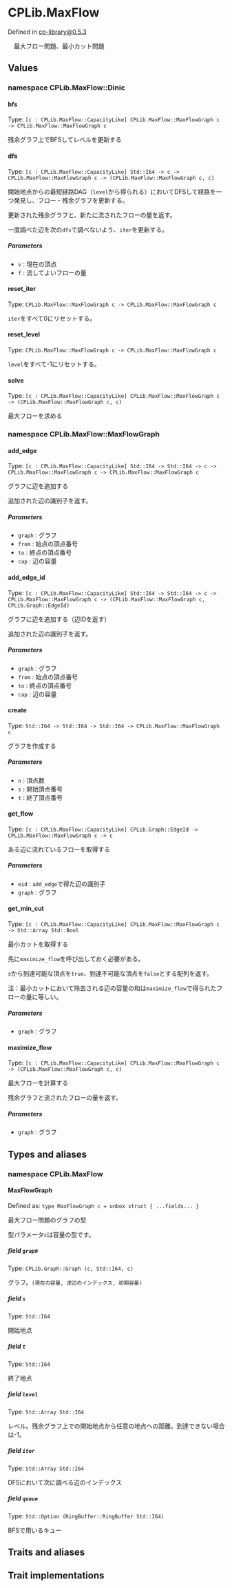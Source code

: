 # CPLib.MaxFlow

Defined in cp-library@0.5.3

　最大フロー問題、最小カット問題

## Values

### namespace CPLib.MaxFlow::Dinic

#### bfs

Type: `[c : CPLib.MaxFlow::CapacityLike] CPLib.MaxFlow::MaxFlowGraph c -> CPLib.MaxFlow::MaxFlowGraph c`

残余グラフ上でBFSしてレベルを更新する

#### dfs

Type: `[c : CPLib.MaxFlow::CapacityLike] Std::I64 -> c -> CPLib.MaxFlow::MaxFlowGraph c -> (CPLib.MaxFlow::MaxFlowGraph c, c)`

開始地点からの最短経路DAG（`level`から得られる）においてDFSして経路を一つ発見し、フロー・残余グラフを更新する。

更新された残余グラフと、新たに流されたフローの量を返す。

一度調べた辺を次の`dfs`で調べないよう、`iter`を更新する。

##### Parameters

- `v` : 現在の頂点
- `f` : 流してよいフローの量

#### reset_iter

Type: `CPLib.MaxFlow::MaxFlowGraph c -> CPLib.MaxFlow::MaxFlowGraph c`

`iter`をすべて0にリセットする。

#### reset_level

Type: `CPLib.MaxFlow::MaxFlowGraph c -> CPLib.MaxFlow::MaxFlowGraph c`

`level`をすべて-1にリセットする。

#### solve

Type: `[c : CPLib.MaxFlow::CapacityLike] CPLib.MaxFlow::MaxFlowGraph c -> (CPLib.MaxFlow::MaxFlowGraph c, c)`

最大フローを求める

### namespace CPLib.MaxFlow::MaxFlowGraph

#### add_edge

Type: `[c : CPLib.MaxFlow::CapacityLike] Std::I64 -> Std::I64 -> c -> CPLib.MaxFlow::MaxFlowGraph c -> CPLib.MaxFlow::MaxFlowGraph c`

グラフに辺を追加する

追加された辺の識別子を返す。

##### Parameters

- `graph` : グラフ
- `from` : 始点の頂点番号
- `to` : 終点の頂点番号
- `cap` : 辺の容量

#### add_edge_id

Type: `[c : CPLib.MaxFlow::CapacityLike] Std::I64 -> Std::I64 -> c -> CPLib.MaxFlow::MaxFlowGraph c -> (CPLib.MaxFlow::MaxFlowGraph c, CPLib.Graph::EdgeId)`

グラフに辺を追加する（辺IDを返す）

追加された辺の識別子を返す。

##### Parameters

- `graph` : グラフ
- `from` : 始点の頂点番号
- `to` : 終点の頂点番号
- `cap` : 辺の容量

#### create

Type: `Std::I64 -> Std::I64 -> Std::I64 -> CPLib.MaxFlow::MaxFlowGraph c`

グラフを作成する

##### Parameters

- `n` : 頂点数
- `s` : 開始頂点番号
- `t` : 終了頂点番号

#### get_flow

Type: `[c : CPLib.MaxFlow::CapacityLike] CPLib.Graph::EdgeId -> CPLib.MaxFlow::MaxFlowGraph c -> c`

ある辺に流れているフローを取得する

##### Parameters

- `eid` : `add_edge`で得た辺の識別子
- `graph` : グラフ

#### get_min_cut

Type: `[c : CPLib.MaxFlow::CapacityLike] CPLib.MaxFlow::MaxFlowGraph c -> Std::Array Std::Bool`

最小カットを取得する

先に`maximize_flow`を呼び出しておく必要がある。

`s`から到達可能な頂点を`true`、到達不可能な頂点を`false`とする配列を返す。

注：最小カットにおいて除去される辺の容量の和は`maximize_flow`で得られたフローの量に等しい。

##### Parameters

- `graph` : グラフ

#### maximize_flow

Type: `[c : CPLib.MaxFlow::CapacityLike] CPLib.MaxFlow::MaxFlowGraph c -> (CPLib.MaxFlow::MaxFlowGraph c, c)`

最大フローを計算する

残余グラフと流されたフローの量を返す。

##### Parameters

- `graph` : グラフ

## Types and aliases

### namespace CPLib.MaxFlow

#### MaxFlowGraph

Defined as: `type MaxFlowGraph c = unbox struct { ...fields... }`

最大フロー問題のグラフの型

型パラメータ`c`は容量の型です。

##### field `graph`

Type: `CPLib.Graph::Graph (c, Std::I64, c)`

グラフ。`(現在の容量, 逆辺のインデックス, 初期容量)`

##### field `s`

Type: `Std::I64`

開始地点

##### field `t`

Type: `Std::I64`

終了地点

##### field `level`

Type: `Std::Array Std::I64`

レベル。残余グラフ上での開始地点から任意の地点への距離。到達できない場合は-1。

##### field `iter`

Type: `Std::Array Std::I64`

DFSにおいて次に調べる辺のインデックス

##### field `queue`

Type: `Std::Option (RingBuffer::RingBuffer Std::I64)`

BFSで用いるキュー

## Traits and aliases

## Trait implementations
